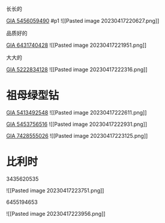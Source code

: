 
长长的

[GIA 5456059490](https://www.gia.edu/report-check?reportno=5456059490) #p1 
![[Pasted image 20230417220627.png]]

品质好的

[GIA 6431740428](https://www.gia.edu/report-check?reportno=6431740428)
![[Pasted image 20230417221951.png]]

大大的

[GIA 5222834128](https://www.gia.edu/report-check?reportno=5222834128)
![[Pasted image 20230417222316.png]]

# 祖母绿型钻

[GIA 5413492548](https://www.gia.edu/report-check?reportno=5413492548)
![[Pasted image 20230417222611.png]]


[GIA 5453756516](https://www.gia.edu/report-check?reportno=5453756516)
![[Pasted image 20230417222931.png]]

[GIA 7428555026](https://www.gia.edu/report-check?reportno=7428555026)
![[Pasted image 20230417223125.png]]

# 比利时

3435620535

![[Pasted image 20230417223751.png]]

6455194653

![[Pasted image 20230417223956.png]]